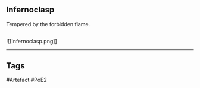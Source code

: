 ## Infernoclasp
Tempered by the forbidden flame.
##
![[Infernoclasp.png]]

---
## Tags
#Artefact
#PoE2